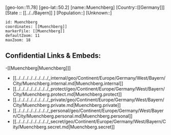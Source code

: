 ﻿---
location: [50.2,11.78]
mapzoom: [7,12] 
mapmarker: city 
type: City
tags:
- geo/City


SpocWebEntityId: 32668
isDeleted: false
confidential: public

---
[geo-lon::11.78]
[geo-lat::50.2]
[name::Muenchberg]
[Country::[[Germany]]]
[State :: [[../../Bayern]] ]
[Population::]
[Unknown::]


```leaflet
id: Muenchberg
coordinates: [[Muenchberg]]
markerFile: [[Muenchberg]]
defaultZoom: 11 
maxZoom: 18
```


## Confidential Links & Embeds: 
-[[Muenchberg|Muenchberg]]] 
- [[../../../../../../../../_internal/geo/Continent/Europe/Germany/West/Bayern/City/Muenchberg.internal.md|Muenchberg.internal]] 
- [[../../../../../../../../_protect/geo/Continent/Europe/Germany/West/Bayern/City/Muenchberg.protect.md|Muenchberg.protect]] 
- [[../../../../../../../../_private/geo/Continent/Europe/Germany/West/Bayern/City/Muenchberg.private.md|Muenchberg.private]] 
- [[../../../../../../../../_personal/geo/Continent/Europe/Germany/West/Bayern/City/Muenchberg.personal.md|Muenchberg.personal]] 
- [[../../../../../../../../_secret/geo/Continent/Europe/Germany/West/Bayern/City/Muenchberg.secret.md|Muenchberg.secret]] 

